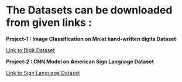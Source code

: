 
# The Datasets can be downloaded from given links :

**Project-1 : Image Classification on Mnist hand-written digits Dataset**

 [Link to Digit Dataset](https://www.kaggle.com/c/digit-recognizer)
 
 **Project-2 : CNN Model on American Sign Language Dataset**
 
 [Link to Sign Language Dataset](https://www.kaggle.com/datamunge/sign-language-mnist)
 
 
 
